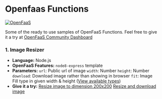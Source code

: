 # Openfaas Functions

[![OpenFaaS](https://img.shields.io/badge/openfaas-cloud-blue.svg)](https://www.openfaas.com)

Some of the ready to use samples of OpenFaaS Functions. Feel free to give it a try at [OpenFaaS Community Dashboard](https://system.o6s.io/dashboard/tarunmangukiya)

### 1. Image Resizer
- **Language:** Node.js
- **OpenFaaS Features:** `node8-express` template
- **Parameters:**
`url`: Public url of image
`width`: Number
`height`: Number
`download`: Download image rather than showing in browser
`fit`: Image Fill type in given width & height ([View available types](http://sharp.dimens.io/en/stable/api-resize/))
- **Give it a try:**
[Resize image to dimension 200x200](https://tarunmangukiya.o6s.io/image-resize?height=200&width=200&name=Silver%20Iphone%20Beside%20Book%20Under%20Cup%20Beside%20Silver%20Macbook&url=https://upload.wikimedia.org/wikipedia/commons/3/36/Hopetoun_falls.jpg)
[Resize and download image](https://tarunmangukiya.o6s.io/image-resize?download=1&height=200&width=200&name=Silver%20Iphone%20Beside%20Book%20Under%20Cup%20Beside%20Silver%20Macbook&url=https://upload.wikimedia.org/wikipedia/commons/3/36/Hopetoun_falls.jpg)
